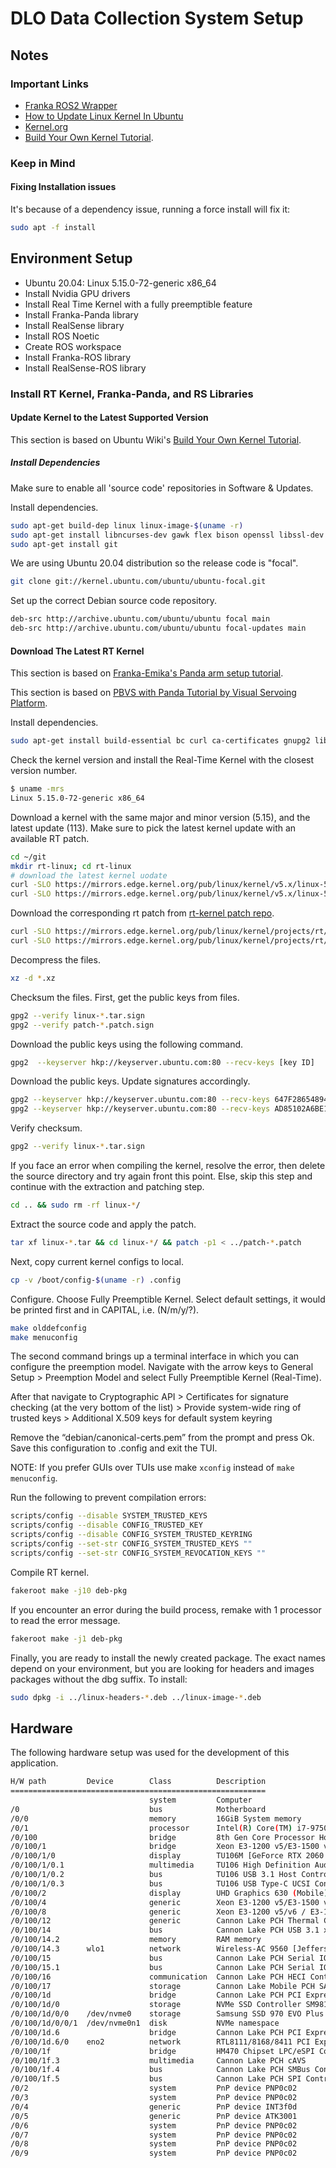 # DLO Data Collection System Setup

## Notes

### Important Links

- [Franka ROS2 Wrapper](https://github.com/frankaemika/franka_ros2)
- [How to Update Linux Kernel In Ubuntu](https://phoenixnap.com/kb/how-to-update-kernel-ubuntu)
- [Kernel.org](https://www.kernel.org/)
- [Build Your Own Kernel Tutorial](https://wiki.ubuntu.com/Kernel/BuildYourOwnKernel).

### Keep in Mind

#### Fixing Installation issues

It's because of a dependency issue, running a force install will fix it:

```bash
sudo apt -f install
```

## Environment Setup

- Ubuntu 20.04: Linux 5.15.0-72-generic x86_64
- Install Nvidia GPU drivers
- Install Real Time Kernel with a fully preemptible feature
- Install Franka-Panda library
- Install RealSense library
- Install ROS Noetic
- Create ROS workspace
- Install Franka-ROS library
- Install RealSense-ROS library

### Install RT Kernel, Franka-Panda, and RS Libraries

#### Update Kernel to the Latest Supported Version

This section is based on Ubuntu Wiki's [Build Your Own Kernel Tutorial](https://wiki.ubuntu.com/Kernel/BuildYourOwnKernel).

##### Install Dependencies

Make sure to enable all 'source code' repositories in Software & Updates.

Install dependencies.

```bash
sudo apt-get build-dep linux linux-image-$(uname -r)
sudo apt-get install libncurses-dev gawk flex bison openssl libssl-dev dkms libelf-dev libudev-dev libpci-dev libiberty-dev autoconf llvm
sudo apt-get install git
```

We are using Ubuntu 20.04 distribution so the release code is "focal".

```bash
git clone git://kernel.ubuntu.com/ubuntu/ubuntu-focal.git
```

Set up the correct Debian source code repository.

```bash
deb-src http://archive.ubuntu.com/ubuntu/ubuntu focal main
deb-src http://archive.ubuntu.com/ubuntu/ubuntu focal-updates main
```

#### Download The Latest RT Kernel

This section is based on [Franka-Emika's Panda arm setup tutorial](https://frankaemika.github.io/docs/installation_linux.html#setting-up-the-real-time-kernel).

This section is based on [PBVS with Panda Tutorial by Visual Servoing Platform](https://visp-doc.inria.fr/doxygen/visp-daily/tutorial-franka-pbvs.html).

Install dependencies.

```bash
sudo apt-get install build-essential bc curl ca-certificates gnupg2 libssl-dev lsb-release libelf-dev bison flex dwarves zstd libncurses-dev
```

Check the kernel version and install the Real-Time Kernel with the closest version number.

```bash
$ uname -mrs
Linux 5.15.0-72-generic x86_64
```

Download a kernel with the same major and minor version (5.15), and the latest update (113). Make sure to pick the latest kernel update with an available RT patch.

```bash
cd ~/git
mkdir rt-linux; cd rt-linux
# download the latest kernel uodate
curl -SLO https://mirrors.edge.kernel.org/pub/linux/kernel/v5.x/linux-5.15.113.tar.xz
curl -SLO https://mirrors.edge.kernel.org/pub/linux/kernel/v5.x/linux-5.15.113.tar.sign
```

Download the corresponding rt patch from [rt-kernel patch repo](https://www.kernel.org/pub/linux/kernel/projects/rt/).

```bash
curl -SLO https://mirrors.edge.kernel.org/pub/linux/kernel/projects/rt/5.15/patch-5.15.113-rt64.patch.xz
curl -SLO https://mirrors.edge.kernel.org/pub/linux/kernel/projects/rt/5.15/patch-5.15.113-rt64.patch.sign

```

Decompress the files.

```bash
xz -d *.xz
```

Checksum the files. First, get the public keys from files.

```bash
gpg2 --verify linux-*.tar.sign
gpg2 --verify patch-*.patch.sign
```

Download the public keys using the following command.

```bash
gpg2  --keyserver hkp://keyserver.ubuntu.com:80 --recv-keys [key ID]
```

Download the public keys. Update signatures accordingly.

```bash
gpg2 --keyserver hkp://keyserver.ubuntu.com:80 --recv-keys 647F28654894E3BD457199BE38DBBDC86092693E
gpg2 --keyserver hkp://keyserver.ubuntu.com:80 --recv-keys AD85102A6BE1CDFE9BCA84F36CEF3D27CA5B141E
```

Verify checksum.

```bash
gpg2 --verify linux-*.tar.sign
```

If you face an error when compiling the kernel, resolve the error, then
delete the source directory and try again front this point. Else, skip this step
and continue with the extraction and patching step.

```bash
cd .. && sudo rm -rf linux-*/
```

Extract the source code and apply the patch.

```bash
tar xf linux-*.tar && cd linux-*/ && patch -p1 < ../patch-*.patch
```

Next, copy current kernel configs to local.

```bash
cp -v /boot/config-$(uname -r) .config
```

Configure. Choose Fully Preemptible Kernel. Select default settings, it would
be printed first and in CAPITAL, i.e. (N/m/y/?).

```bash
make olddefconfig
make menuconfig
```

The second command brings up a terminal interface in which you can configure the preemption model. Navigate with the arrow keys to General Setup > Preemption Model and select Fully Preemptible Kernel (Real-Time).

After that navigate to Cryptographic API > Certificates for signature checking (at the very bottom of the list) > Provide system-wide ring of trusted keys > Additional X.509 keys for default system keyring

Remove the “debian/canonical-certs.pem” from the prompt and press Ok. Save this configuration to .config and exit the TUI.

NOTE: If you prefer GUIs over TUIs use make `xconfig` instead of `make menuconfig`.

Run the following to prevent compilation errors:

```bash
scripts/config --disable SYSTEM_TRUSTED_KEYS
scripts/config --disable CONFIG_TRUSTED_KEY
scripts/config --disable CONFIG_SYSTEM_TRUSTED_KEYRING
scripts/config --set-str CONFIG_SYSTEM_TRUSTED_KEYS ""
scripts/config --set-str CONFIG_SYSTEM_REVOCATION_KEYS ""

```

Compile RT kernel.

```bash
fakeroot make -j10 deb-pkg
```

If you encounter an error during the build process, remake with 1 processor to
read the error message.

```bash
fakeroot make -j1 deb-pkg
```

Finally, you are ready to install the newly created package. The exact names depend on your environment, but you are looking for headers and images packages without the dbg suffix. To install:

```bash
sudo dpkg -i ../linux-headers-*.deb ../linux-image-*.deb
```

## Hardware

The following hardware setup was used for the development of this application.

```bash
H/W path         Device        Class          Description
=========================================================
                               system         Computer
/0                             bus            Motherboard
/0/0                           memory         16GiB System memory
/0/1                           processor      Intel(R) Core(TM) i7-9750H CPU @ 2.60GHz
/0/100                         bridge         8th Gen Core Processor Host Bridge/DRAM Registers
/0/100/1                       bridge         Xeon E3-1200 v5/E3-1500 v5/6th Gen Core Processor PCIe
/0/100/1/0                     display        TU106M [GeForce RTX 2060 Mobile]
/0/100/1/0.1                   multimedia     TU106 High Definition Audio Controller
/0/100/1/0.2                   bus            TU106 USB 3.1 Host Controller
/0/100/1/0.3                   bus            TU106 USB Type-C UCSI Controller
/0/100/2                       display        UHD Graphics 630 (Mobile)
/0/100/4                       generic        Xeon E3-1200 v5/E3-1500 v5/6th Gen Core Processor Therm
/0/100/8                       generic        Xeon E3-1200 v5/v6 / E3-1500 v5 / 6th/7th/8th Gen Core
/0/100/12                      generic        Cannon Lake PCH Thermal Controller
/0/100/14                      bus            Cannon Lake PCH USB 3.1 xHCI Host Controller
/0/100/14.2                    memory         RAM memory
/0/100/14.3      wlo1          network        Wireless-AC 9560 [Jefferson Peak]
/0/100/15                      bus            Cannon Lake PCH Serial IO I2C Controller #0
/0/100/15.1                    bus            Cannon Lake PCH Serial IO I2C Controller #1
/0/100/16                      communication  Cannon Lake PCH HECI Controller
/0/100/17                      storage        Cannon Lake Mobile PCH SATA AHCI Controller
/0/100/1d                      bridge         Cannon Lake PCH PCI Express Root Port #9
/0/100/1d/0                    storage        NVMe SSD Controller SM981/PM981/PM983
/0/100/1d/0/0    /dev/nvme0    storage        Samsung SSD 970 EVO Plus 2TB
/0/100/1d/0/0/1  /dev/nvme0n1  disk           NVMe namespace
/0/100/1d.6                    bridge         Cannon Lake PCH PCI Express Root Port #15
/0/100/1d.6/0    eno2          network        RTL8111/8168/8411 PCI Express Gigabit Ethernet Controll
/0/100/1f                      bridge         HM470 Chipset LPC/eSPI Controller
/0/100/1f.3                    multimedia     Cannon Lake PCH cAVS
/0/100/1f.4                    bus            Cannon Lake PCH SMBus Controller
/0/100/1f.5                    bus            Cannon Lake PCH SPI Controller
/0/2                           system         PnP device PNP0c02
/0/3                           system         PnP device PNP0c02
/0/4                           generic        PnP device INT3f0d
/0/5                           generic        PnP device ATK3001
/0/6                           system         PnP device PNP0c02
/0/7                           system         PnP device PNP0c02
/0/8                           system         PnP device PNP0c02
/0/9                           system         PnP device PNP0c02
```
